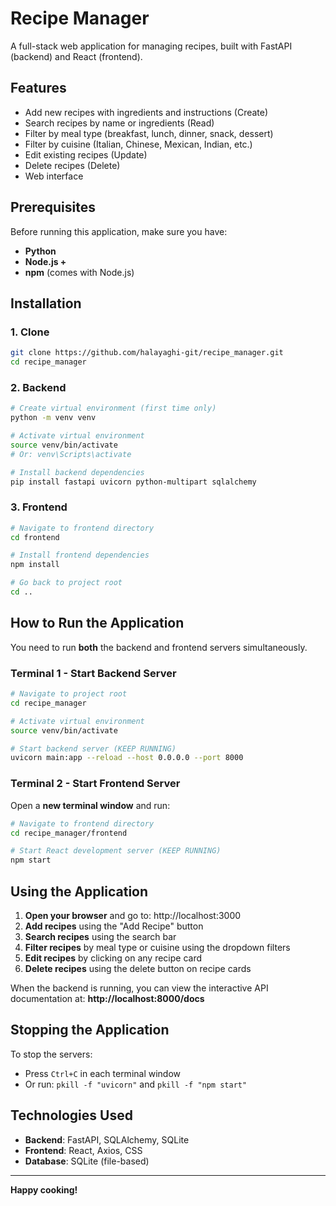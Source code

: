 # Recipe Manager

A full-stack web application for managing recipes, built with FastAPI (backend) and React (frontend).

## Features

- Add new recipes with ingredients and instructions (Create)
- Search recipes by name or ingredients (Read)
- Filter by meal type (breakfast, lunch, dinner, snack, dessert)
- Filter by cuisine (Italian, Chinese, Mexican, Indian, etc.)
- Edit existing recipes (Update)
- Delete recipes (Delete)
- Web interface

## Prerequisites

Before running this application, make sure you have:

- **Python** 
- **Node.js +** 
- **npm** (comes with Node.js)

## Installation

### 1. Clone

```bash
git clone https://github.com/halayaghi-git/recipe_manager.git
cd recipe_manager

```

### 2. Backend 

```bash
# Create virtual environment (first time only)
python -m venv venv

# Activate virtual environment
source venv/bin/activate  
# Or: venv\Scripts\activate

# Install backend dependencies
pip install fastapi uvicorn python-multipart sqlalchemy
```

### 3. Frontend 

```bash
# Navigate to frontend directory
cd frontend

# Install frontend dependencies
npm install

# Go back to project root
cd ..
```

## How to Run the Application

You need to run **both** the backend and frontend servers simultaneously.

### Terminal 1 - Start Backend Server

```bash
# Navigate to project root
cd recipe_manager

# Activate virtual environment
source venv/bin/activate

# Start backend server (KEEP RUNNING)
uvicorn main:app --reload --host 0.0.0.0 --port 8000
```

### Terminal 2 - Start Frontend Server

Open a **new terminal window** and run:

```bash
# Navigate to frontend directory
cd recipe_manager/frontend

# Start React development server (KEEP RUNNING)
npm start
```

## Using the Application

1. **Open your browser** and go to: http://localhost:3000
2. **Add recipes** using the "Add Recipe" button
3. **Search recipes** using the search bar
4. **Filter recipes** by meal type or cuisine using the dropdown filters
5. **Edit recipes** by clicking on any recipe card
6. **Delete recipes** using the delete button on recipe cards



When the backend is running, you can view the interactive API documentation at:
**http://localhost:8000/docs**

## Stopping the Application

To stop the servers:
- Press `Ctrl+C` in each terminal window
- Or run: `pkill -f "uvicorn"` and `pkill -f "npm start"`


## Technologies Used

- **Backend**: FastAPI, SQLAlchemy, SQLite
- **Frontend**: React, Axios, CSS
- **Database**: SQLite (file-based)

---

**Happy cooking!**